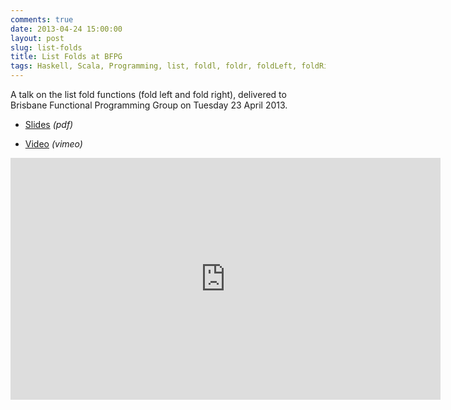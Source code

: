 ```yaml
---
comments: true
date: 2013-04-24 15:00:00
layout: post
slug: list-folds
title: List Folds at BFPG
tags: Haskell, Scala, Programming, list, foldl, foldr, foldLeft, foldRight
---
```


A talk on the list fold functions (fold left and fold right), delivered to Brisbane Functional Programming Group on Tuesday 23 April 2013.

* [Slides](http://dl.dropbox.com/u/7810909/media/doc/list-folds.pdf) *(pdf)*

* [Video](https://vimeo.com/64673035) *(vimeo)*

<div class="embed-vimeo">
  <iframe src="http://player.vimeo.com/video/64673035" width="688" height="387" frameborder="0" webkitAllowFullScreen mozallowfullscreen allowFullScreen>
  </iframe>
</div>
